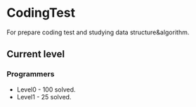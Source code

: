 # CodingTest
For prepare coding test and studying data structure&algorithm.
## Current level
### Programmers
- Level0 - 100 solved.
- Level1 - 25 solved.
